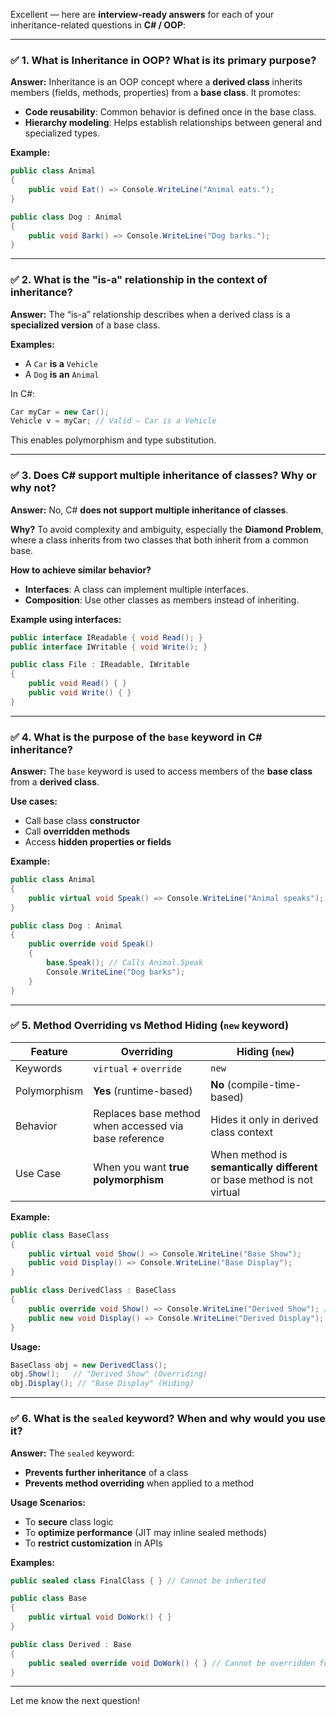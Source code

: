 Excellent — here are **interview-ready answers** for each of your inheritance-related questions in **C# / OOP**:

---

### ✅ **1. What is Inheritance in OOP? What is its primary purpose?**

**Answer:**
Inheritance is an OOP concept where a **derived class** inherits members (fields, methods, properties) from a **base class**.
It promotes:

* **Code reusability**: Common behavior is defined once in the base class.
* **Hierarchy modeling**: Helps establish relationships between general and specialized types.

**Example:**

```csharp
public class Animal
{
    public void Eat() => Console.WriteLine("Animal eats.");
}

public class Dog : Animal
{
    public void Bark() => Console.WriteLine("Dog barks.");
}
```

---

### ✅ **2. What is the "is-a" relationship in the context of inheritance?**

**Answer:**
The “is-a” relationship describes when a derived class is a **specialized version** of a base class.

**Examples:**

* A `Car` **is a** `Vehicle`
* A `Dog` **is an** `Animal`

In C#:

```csharp
Car myCar = new Car();
Vehicle v = myCar; // Valid — Car is a Vehicle
```

This enables polymorphism and type substitution.

---

### ✅ **3. Does C# support multiple inheritance of classes? Why or why not?**

**Answer:**
No, C# **does not support multiple inheritance of classes**.

**Why?**
To avoid complexity and ambiguity, especially the **Diamond Problem**, where a class inherits from two classes that both inherit from a common base.

**How to achieve similar behavior?**

* **Interfaces**: A class can implement multiple interfaces.
* **Composition**: Use other classes as members instead of inheriting.

**Example using interfaces:**

```csharp
public interface IReadable { void Read(); }
public interface IWritable { void Write(); }

public class File : IReadable, IWritable
{
    public void Read() { }
    public void Write() { }
}
```

---

### ✅ **4. What is the purpose of the `base` keyword in C# inheritance?**

**Answer:**
The `base` keyword is used to access members of the **base class** from a **derived class**.

**Use cases:**

* Call base class **constructor**
* Call **overridden methods**
* Access **hidden properties or fields**

**Example:**

```csharp
public class Animal
{
    public virtual void Speak() => Console.WriteLine("Animal speaks");
}

public class Dog : Animal
{
    public override void Speak()
    {
        base.Speak(); // Calls Animal.Speak
        Console.WriteLine("Dog barks");
    }
}
```

---

### ✅ **5. Method Overriding vs Method Hiding (`new` keyword)**

| Feature      | Overriding                                            | Hiding (`new`)                                                          |
| ------------ | ----------------------------------------------------- | ----------------------------------------------------------------------- |
| Keywords     | `virtual` + `override`                                | `new`                                                                   |
| Polymorphism | **Yes** (runtime-based)                               | **No** (compile-time-based)                                             |
| Behavior     | Replaces base method when accessed via base reference | Hides it only in derived class context                                  |
| Use Case     | When you want **true polymorphism**                   | When method is **semantically different** or base method is not virtual |

**Example:**

```csharp
public class BaseClass
{
    public virtual void Show() => Console.WriteLine("Base Show");
    public void Display() => Console.WriteLine("Base Display");
}

public class DerivedClass : BaseClass
{
    public override void Show() => Console.WriteLine("Derived Show"); // Overriding
    public new void Display() => Console.WriteLine("Derived Display"); // Hiding
}
```

**Usage:**

```csharp
BaseClass obj = new DerivedClass();
obj.Show();   // "Derived Show" (Overriding)
obj.Display(); // "Base Display" (Hiding)
```

---

### ✅ **6. What is the `sealed` keyword? When and why would you use it?**

**Answer:**
The `sealed` keyword:

* **Prevents further inheritance** of a class
* **Prevents method overriding** when applied to a method

**Usage Scenarios:**

* To **secure** class logic
* To **optimize performance** (JIT may inline sealed methods)
* To **restrict customization** in APIs

**Examples:**

```csharp
public sealed class FinalClass { } // Cannot be inherited

public class Base
{
    public virtual void DoWork() { }
}

public class Derived : Base
{
    public sealed override void DoWork() { } // Cannot be overridden further
}
```

---

Let me know the next question!
